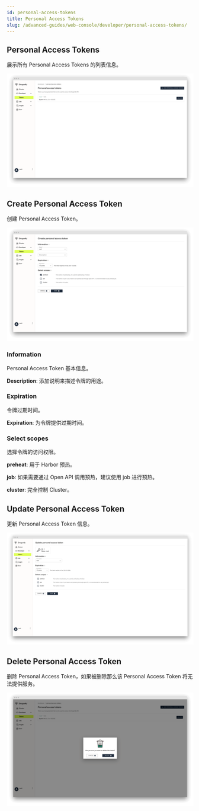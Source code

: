 ```yaml
---
id: personal-access-tokens
title: Personal Access Tokens
slug: /advanced-guides/web-console/developer/personal-access-tokens/
---
```


## Personal Access Tokens

展示所有 Personal Access Tokens 的列表信息。

![tokens](../../../resource/advanced-guides/web-console/developer/personal-access-tokens/tokens.png)

## Create Personal Access Token

创建 Personal Access Token。

![create-token](../../../resource/advanced-guides/web-console/developer/personal-access-tokens/create-token.png)

### Information

Personal Access Token 基本信息。

**Description**: 添加说明来描述令牌的用途。

### Expiration

令牌过期时间。

**Expiration**: 为令牌提供过期时间。

### Select scopes

选择令牌的访问权限。

**preheat**: 用于 Harbor 预热。

**job**: 如果需要通过 Open API 调用预热，建议使用 job 进行预热。

**cluster**: 完全控制 Cluster。

## Update Personal Access Token

更新 Personal Access Token 信息。

![update-token](../../../resource/advanced-guides/web-console/developer/personal-access-tokens/update-token.png)

## Delete Personal Access Token

删除 Personal Access Token，如果被删除那么该 Personal Access Token 将无法提供服务。

![delete-token](../../../resource/advanced-guides/web-console/developer/personal-access-tokens/delete-token.png)
